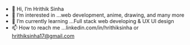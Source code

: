 - 👋 Hi, I’m Hrithik Sinha
- 👀 I’m interested in ...web development, anime, drawing, and many more
- 🌱 I’m currently learning ...Full stack web developing & UX UI design
- 📫 How to reach me ...linkedin.com/in/hrithiksinha or hrithiksinha17@gmail.com

<!---
kaisam11/kaisam11 is a ✨ special ✨ repository because its `README.md` (this file) appears on your GitHub profile.
You can click the Preview link to take a look at your changes.
--->
